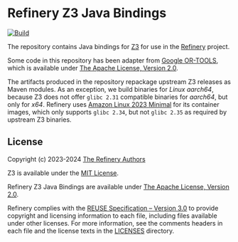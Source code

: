 <!--
  SPDX-FileCopyrightText: 2024 The Refinery Authors <https://refinery.tools/>

  SPDX-License-Identifier: Apache-2.0
-->

# Refinery Z3 Java Bindings

[![Build](https://github.com/graphs4value/refinery-z3/actions/workflows/build.yml/badge.svg)](https://github.com/graphs4value/refinery-z3/actions/workflows/build.yml)

The repository contains Java bindings for
[Z3](https://microsoft.github.io/z3guide/) for use in the
[Refinery](https://refinery.tools) project.

Some code in this repository has been adapter from
[Google OR-TOOLS](https://developers.google.com/optimization/), which is
available under
[The Apache License, Version 2.0](http://www.apache.org/licenses/LICENSE-2.0.txt).

The artifacts produced in the repository repackage upstream Z3 releases as
Maven modules. As an exception, we build binaries for _Linux aarch64_,
because Z3 does not offer `glibc 2.31` compatible binaries for _aarch64_, but
only for _x64_. Refinery uses
[Amazon Linux 2023 Minimal](https://docs.aws.amazon.com/linux/al2023/ug/core-glibc.html)
for its container images, which only supports `glibc 2.34`, but not
`glibc 2.35` as required by upstream Z3 binaries.

## License

Copyright (c) 2023-2024 [The Refinery Authors](https://github.com/graphs4value/refinery/blob/main/CONTRIBUTORS.md)

Z3 is available under the [MIT License](https://raw.githubusercontent.com/Z3Prover/z3/master/LICENSE.txt).

Refinery Z3 Java Bindings are available under [The Apache License, Version 2.0](http://www.apache.org/licenses/LICENSE-2.0.txt).

Refinery complies with the [REUSE Specification – Version 3.0](https://reuse.software/) to provide copyright and licensing information to each file, including files available under other licenses.
For more information, see the comments headers in each file and the license texts in the [LICENSES](LICENSES/) directory.

